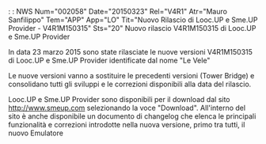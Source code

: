  :  : NWS Num="002058" Date="20150323" Rel="V4R1" Atr="Mauro Sanfilippo" Tem="APP" App="LO" Tit="Nuovo Rilascio di Looc.UP e Sme.UP Provider - V4R1M150315" Sts="20"
Nuovo rilascio V4R1M150315 di Looc.UP e Sme.UP Provider

In data 23 marzo 2015 sono state rilasciate le nuove versioni V4R1M150315 di Looc.UP e Sme.UP Provider identificate dal nome "Le Vele"

Le nuove versioni vanno a sostituire le precedenti versioni  (Tower Bridge) e consolidano tutti gli sviluppi e le correzioni disponibili alla data del rilascio.

Looc.UP e Sme.UP Provider sono disponibili per il download dal sito http://www.smeup.com selezionando la voce "Download". All'interno del sito è anche disponibile un documento di changelog
che elenca le principali funzionalità e correzioni introdotte nella nuova versione, primo tra tutti,
il nuovo Emulatore
